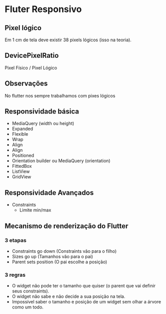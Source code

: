 # Fluter Responsivo

## Pixel lógico

Em 1 cm de tela deve existir 38 pixels lógicos (isso na teoria).

## DevicePixelRatio

Pixel Físico / Pixel Lógico

## Observações

No flutter nos sempre trabalhamos com pixes lógicos

## Responsividade básica

- MediaQuery (width ou height)
- Expanded
- Flexible
- Wrap
- Align
- Align
- Positioned
- Orientation builder ou MediaQuery (orientation)
- FittedBox
- ListView
- GridView

## Responsividade Avançados

- Constraints
  - Limite min/max

## Mecanismo de renderização do Flutter

### 3 etapas 

- Constraints go down (Constraints vão para o filho)
- Sizes go up (Tamanhos vão para o pai)
- Parent sets position (O pai escolhe a posição)

### 3 regras

- O widget não pode ter o tamanho que quiser (o parent que vai definir seus constraints).
- O widget não sabe e não decide a sua posição na tela. 
- Impossível saber o tamanho e posição de um widget sem olhar a árvore como um todo.